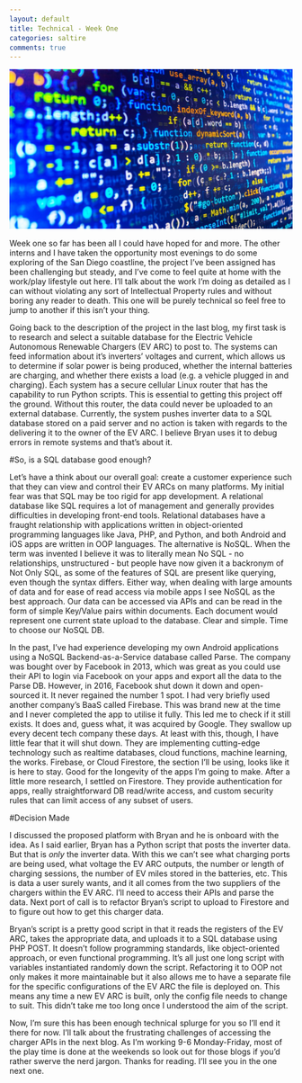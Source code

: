 ```yaml
---
layout: default
title: Technical - Week One
categories: saltire
comments: true
---
```


![code](/images/code.jpg)

Week one so far has been all I could have hoped for and more. The other interns and I have taken the opportunity most evenings to do some exploring of the San Diego coastline, the project I’ve been assigned has been challenging but steady, and I’ve come to feel quite at home with the work/play lifestyle out here. I’ll talk about the work I’m doing as detailed as I can without violating any sort of Intellectual Property rules and without boring any reader to death. This one will be purely technical so feel free to jump to another if this isn’t your thing.

Going back to the description of the project in the last blog, my first task is to research and select a suitable database for the Electric Vehicle Autonomous Renewable Chargers (EV ARC) to post to. The systems can feed information about it’s inverters’ voltages and current, which allows us to determine if solar power is being produced, whether the internal batteries are charging, and whether there exists a load (e.g. a vehicle plugged in and charging). Each system has a secure cellular Linux router that has the capability to run Python scripts. This is essential to getting this project off the ground. Without this router, the data could never be uploaded to an external database. Currently, the system pushes inverter data to a SQL database stored on a paid server and no action is taken with regards to the delivering it to the owner of the EV ARC. I believe Bryan uses it to debug errors in remote systems and that’s about it.

#So, is a SQL database good enough? 

Let’s have a think about our overall goal: create a customer experience such that they can view and control their EV ARCs on many platforms. My initial fear was that SQL may be too rigid for app development. A relational database like SQL requires a lot of management and generally provides difficulties in developing front-end tools. Relational databases have a fraught relationship with applications written in object-oriented programming languages like Java, PHP, and Python, and both Android and iOS apps are written in OOP languages. The alternative is NoSQL. When the term was invented I believe it was to literally mean No SQL - no relationships, unstructured - but people have now given it a backronym of Not Only SQL, as some of the features of SQL are present like querying, even though the syntax differs. Either way, when dealing with large amounts of data and for ease of read access via mobile apps I see NoSQL as the best approach. Our data can be accessed via APIs and can be read in the form of simple Key/Value pairs within documents. Each document would represent one current state upload to the database. Clear and simple. Time to choose our NoSQL DB.

In the past, I’ve had experience developing my own Android applications using a NoSQL Backend-as-a-Service database called Parse. The company was bought over by Facebook in 2013, which was great as you could use their API to login via Facebook on your apps and export all the data to the Parse DB. However, in 2016, Facebook shut down it down and open-sourced it. It never regained the number 1 spot. I had very briefly used another company’s BaaS called Firebase. This was brand new at the time and I never completed the app to utilise it fully. This led me to check if it still exists. It does and, guess what, it was acquired by Google. They swallow up every decent tech company these days. At least with this, though, I have little fear that it will shut down. They are implementing cutting-edge technology such as realtime databases, cloud functions, machine learning, the works. Firebase, or Cloud Firestore, the section I’ll be using, looks like it is here to stay. Good for the longevity of the apps I’m going to make. After a little more research, I settled on Firestore. They provide authentication for apps, really straightforward DB read/write access, and custom security rules that can limit access of any subset of users.

#Decision Made

I discussed the proposed platform with Bryan and he is onboard with the idea. As I said earlier, Bryan has a Python script that posts the inverter data. But that is *only* the inverter data. With this we can’t see what charging ports are being used, what voltage the EV ARC outputs, the number or length of charging sessions, the number of EV miles stored in the batteries, etc. This is data a user surely wants, and it all comes from the two suppliers of the chargers within the EV ARC. I’ll need to access their APIs and parse the data. Next port of call is to refactor Bryan’s script to upload to Firestore and to figure out how to get this charger data. 

Bryan’s script is a pretty good script in that it reads the registers of the EV ARC, takes the appropriate data, and uploads it to a SQL database using PHP POST. It doesn’t follow programming standards, like object-oriented approach, or even functional programming. It’s all just one long script with variables instantiated randomly down the script. Refactoring it to OOP not only makes it more maintainable but it also allows me to have a separate file for the specific configurations of the EV ARC the file is deployed on. This means any time a new EV ARC is built, only the config file needs to change to suit. This didn’t take me too long once I understood the aim of the script.

Now, I’m sure this has been enough technical splurge for you so I’ll end it there for now. I’ll talk about the frustrating challenges of accessing the charger APIs in the next blog. As I’m working 9-6 Monday-Friday, most of the play time is done at the weekends so look out for those blogs if you’d rather swerve the nerd jargon. Thanks for reading. I’ll see you in the one next one.
